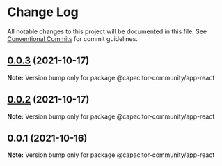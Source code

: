 # Change Log

All notable changes to this project will be documented in this file.
See [Conventional Commits](https://conventionalcommits.org) for commit guidelines.

## [0.0.3](https://github.com/capacitor-community/react-hooks/compare/@capacitor-community/app-react@0.0.2...@capacitor-community/app-react@0.0.3) (2021-10-17)

**Note:** Version bump only for package @capacitor-community/app-react





## [0.0.2](https://github.com/capacitor-community/react-hooks/compare/@capacitor-community/app-react@0.0.1...@capacitor-community/app-react@0.0.2) (2021-10-17)

**Note:** Version bump only for package @capacitor-community/app-react





## 0.0.1 (2021-10-16)

**Note:** Version bump only for package @capacitor-community/app-react
